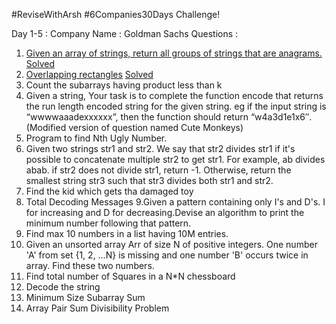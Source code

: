 #ReviseWithArsh #6Companies30Days Challenge!

Day 1-5 :
Company Name : Goldman Sachs
Questions :

1. [Given an array of strings, return all groups of strings that are anagrams.](https://practice.geeksforgeeks.org/problems/print-anagrams-together/1/) 
[Solved](https://github.com/simrank0/6Companies30days/blob/main/Q1.java)
2. [Overlapping rectangles](https://practice.geeksforgeeks.org/problems/overlapping-rectangles1924/1/)
[Solved](https://github.com/simrank0/6Companies30days/blob/main/Q2.java)
3. Count the subarrays having product less than k
4. Given a string, Your task is to  complete the function encode that returns the run length encoded string for the given string. eg if the input string is “wwwwaaadexxxxxx”, then the function should return “w4a3d1e1x6″.(Modified version of question named Cute Monkeys)
5. Program to find Nth Ugly Number.
6. Given two strings str1 and str2. We say that str2 divides str1 if it's possible to concatenate multiple str2 to get str1. For example, ab divides abab. if str2 does not divide str1, return -1. Otherwise, return the smallest string str3 such that str3 divides both str1 and str2.
7. Find the kid which gets tha damaged toy
8. Total Decoding Messages
9.Given a pattern containing only I's and D's. I for increasing and D for decreasing.Devise an algorithm to print the minimum number following that pattern.
10. Find max 10 numbers in a list having 10M entries.
11. Given an unsorted array Arr of size N of positive integers. One number 'A' from set {1, 2, …N} is missing and one number 'B' occurs twice in array. Find these two numbers.
12. Find total number of Squares in a N*N chessboard
13. Decode the string
14. Minimum Size Subarray Sum
15. Array Pair Sum Divisibility Problem
